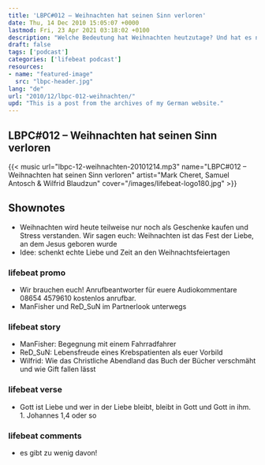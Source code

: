 ```yaml
---
title: 'LBPC#012 – Weihnachten hat seinen Sinn verloren'
date: Thu, 14 Dec 2010 15:05:07 +0000
lastmod: Fri, 23 Apr 2021 03:18:02 +0100
description: "Welche Bedeutung hat Weihnachten heutzutage? Und hat es noch den gleichen Sinn wie vor 2000 Jahren?"
draft: false
tags: ['podcast']
categories: ['lifebeat podcast']
resources:
- name: "featured-image"
  src: "lbpc-header.jpg"
lang: "de"
url: "2010/12/lbpc-012-weihnachten/"
upd: "This is a post from the archives of my German website."
---
```


## LBPC#012 – Weihnachten hat seinen Sinn verloren

{{< music url="lbpc-12-weihnachten-20101214.mp3" name="LBPC#012 – Weihnachten hat seinen Sinn verloren" artist="Mark Cheret, Samuel Antosch & Wilfrid Blaudzun" cover="/images/lifebeat-logo180.jpg" >}}

## Shownotes

- Weihnachten wird heute teilweise nur noch als Geschenke kaufen und Stress verstanden. Wir sagen euch: Weihnachten ist das Fest der Liebe, an dem Jesus geboren wurde
- Idee: schenkt echte Liebe und Zeit an den Weihnachtsfeiertagen

### lifebeat promo

- Wir brauchen euch! Anrufbeantworter für euere Audiokommentare 08654 4579610 kostenlos anrufbar.
- ManFisher und ReD_SuN im Partnerlook unterwegs

### lifebeat story

- ManFisher: Begegnung mit einem Fahrradfahrer
- ReD_SuN: Lebensfreude eines Krebspatienten als euer Vorbild
- Wilfrid: Wie das Christliche Abendland das Buch der Bücher verschmäht und wie Gift fallen lässt

### lifebeat verse

- Gott ist Liebe und wer in der Liebe bleibt, bleibt in Gott und Gott in ihm. 1. Johannes 1,4 oder so

### lifebeat comments

- es gibt zu wenig davon!

